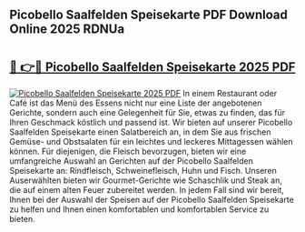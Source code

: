 ## Picobello Saalfelden Speisekarte PDF Download Online 2025 RDNUa

# <h2><a href="http://gcc675.nevu.top/?p=Picobello+Saalfelden+Speisekarte">🔗 👉🔴 Picobello Saalfelden Speisekarte 2025 PDF</a></h2>

[![Picobello Saalfelden Speisekarte 2025 PDF](https://i.imgur.com/dBaPXMq.png)](http://gcc675.nevu.top/?p=Picobello+Saalfelden+Speisekarte)
In einem Restaurant oder Café ist das Menü des Essens nicht nur eine Liste der angebotenen Gerichte, sondern auch eine Gelegenheit für Sie, etwas zu finden, das für Ihren Geschmack köstlich und passend ist. Wir bieten auf unserer Picobello Saalfelden Speisekarte einen Salatbereich an, in dem Sie aus frischen Gemüse- und Obstsalaten für ein leichtes und leckeres Mittagessen wählen können. Für diejenigen, die Fleisch bevorzugen, bieten wir eine umfangreiche Auswahl an Gerichten auf der Picobello Saalfelden Speisekarte an: Rindfleisch, Schweinefleisch, Huhn und Fisch. Unseren Auserwählten bieten wir Gourmet-Gerichte wie Schaschlik und Steak an, die auf einem alten Feuer zubereitet werden. In jedem Fall sind wir bereit, Ihnen bei der Auswahl der Speisen auf der Picobello Saalfelden Speisekarte zu helfen und Ihnen einen komfortablen und komfortablen Service zu bieten.

